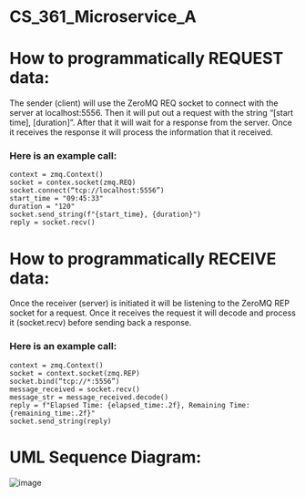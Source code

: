 # CS_361_Microservice_A



# How to programmatically REQUEST data:
The sender (client) will use the ZeroMQ REQ socket to connect with the server at localhost:5556. Then it will put out a request with the string “[start time], [duration]”. After that it will wait for a response from the server. Once it receives the response it will process the information that it received.
### Here is an example call:
	context = zmq.Context()
	socket = contex.socket(zmq.REQ)
	socket.connect(“tcp://localhost:5556”)
	start_time = "09:45:33"
	duration = "120"
	socket.send_string(f"{start_time}, {duration}")
	reply = socket.recv()
	
# How to programmatically RECEIVE data:
Once the receiver (server) is initiated it will be listening to the ZeroMQ REP socket for a request. Once it receives the request it will decode and process it (socket.recv) before sending back a response.
### Here is an example call:
	context = zmq.Context()
	socket = context.socket(zmq.REP)
	socket.bind(“tcp://*:5556”)
	message_received = socket.recv()
	message_str = message_received.decode()
	reply = f"Elapsed Time: {elapsed_time:.2f}, Remaining Time: {remaining_time:.2f}"
	socket.send_string(reply) 

# UML Sequence Diagram:
![image](https://github.com/user-attachments/assets/4ed6f3bc-87f7-44cd-9215-de72eb7d2164)

